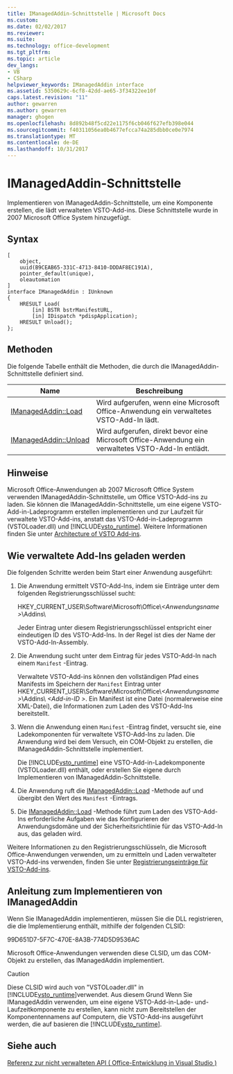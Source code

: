 ```yaml
---
title: IManagedAddin-Schnittstelle | Microsoft Docs
ms.custom: 
ms.date: 02/02/2017
ms.reviewer: 
ms.suite: 
ms.technology: office-development
ms.tgt_pltfrm: 
ms.topic: article
dev_langs:
- VB
- CSharp
helpviewer_keywords: IManagedAddin interface
ms.assetid: 5350629c-6cf8-42dd-ae65-3f34322ee10f
caps.latest.revision: "11"
author: gewarren
ms.author: gewarren
manager: ghogen
ms.openlocfilehash: 8d892b48f5cd22e1175f6cb046f627efb398e044
ms.sourcegitcommit: f40311056ea0b4677efcca74a285dbb0ce0e7974
ms.translationtype: MT
ms.contentlocale: de-DE
ms.lasthandoff: 10/31/2017
---
```

# <a name="imanagedaddin-interface"></a>IManagedAddin-Schnittstelle
  Implementieren von IManagedAddin-Schnittstelle, um eine Komponente erstellen, die lädt verwalteten VSTO-Add-ins. Diese Schnittstelle wurde in 2007 Microsoft Office System hinzugefügt.  
  
## <a name="syntax"></a>Syntax  
  
```  
[  
    object,  
    uuid(B9CEAB65-331C-4713-8410-DDDAF8EC191A),  
    pointer_default(unique),  
    oleautomation  
]  
interface IManagedAddin : IUnknown  
{  
    HRESULT Load(  
        [in] BSTR bstrManifestURL,   
        [in] IDispatch *pdispApplication);  
    HRESULT Unload();  
};  
```  
  
## <a name="methods"></a>Methoden  
 Die folgende Tabelle enthält die Methoden, die durch die IManagedAddin-Schnittstelle definiert sind.  
  
|Name|Beschreibung|  
|----------|-----------------|  
|[IManagedAddin::Load](../vsto/imanagedaddin-load.md)|Wird aufgerufen, wenn eine Microsoft Office-Anwendung ein verwaltetes VSTO-Add-In lädt.|  
|[IManagedAddin::Unload](../vsto/imanagedaddin-unload.md)|Wird aufgerufen, direkt bevor eine Microsoft Office-Anwendung ein verwaltetes VSTO-Add-In entlädt.|  
  
## <a name="remarks"></a>Hinweise  
 Microsoft Office-Anwendungen ab 2007 Microsoft Office System verwenden IManagedAddin-Schnittstelle, um Office VSTO-Add-ins zu laden. Sie können die IManagedAddin-Schnittstelle, um eine eigene VSTO-Add-in-Ladeprogramm erstellen implementieren und zur Laufzeit für verwaltete VSTO-Add-ins, anstatt das VSTO-Add-in-Ladeprogramm (VSTOLoader.dll) und [!INCLUDE[vsto_runtime](../vsto/includes/vsto-runtime-md.md)]. Weitere Informationen finden Sie unter [Architecture of VSTO Add-ins](../vsto/architecture-of-vsto-add-ins.md).  
  
## <a name="how-managed-add-ins-are-loaded"></a>Wie verwaltete Add-Ins geladen werden  
 Die folgenden Schritte werden beim Start einer Anwendung ausgeführt:  
  
1.  Die Anwendung ermittelt VSTO-Add-Ins, indem sie Einträge unter dem folgenden Registrierungsschlüssel sucht:  
  
     HKEY_CURRENT_USER\Software\Microsoft\Office\\*\<Anwendungsname >*\Addins\  
  
     Jeder Eintrag unter diesem Registrierungsschlüssel entspricht einer eindeutigen ID des VSTO-Add-Ins. In der Regel ist dies der Name der VSTO-Add-In-Assembly.  
  
2.  Die Anwendung sucht unter dem Eintrag für jedes VSTO-Add-In nach einem `Manifest` -Eintrag.  
  
     Verwaltete VSTO-Add-ins können den vollständigen Pfad eines Manifests im Speichern der `Manifest` Eintrag unter HKEY_CURRENT_USER\Software\Microsoft\Office\\*\<Anwendungsname >*\Addins\\  *\<Add-in-ID >*. Ein Manifest ist eine Datei (normalerweise eine XML-Datei), die Informationen zum Laden des VSTO-Add-Ins bereitstellt.  
  
3.  Wenn die Anwendung einen `Manifest` -Eintrag findet, versucht sie, eine Ladekomponenten für verwaltete VSTO-Add-Ins zu laden. Die Anwendung wird bei dem Versuch, ein COM-Objekt zu erstellen, die IManagedAddin-Schnittstelle implementiert.  
  
     Die [!INCLUDE[vsto_runtime](../vsto/includes/vsto-runtime-md.md)] eine VSTO-Add-in-Ladekomponente (VSTOLoader.dll) enthält, oder erstellen Sie eigene durch Implementieren von IManagedAddin-Schnittstelle.  
  
4.  Die Anwendung ruft die [IManagedAddin::Load](../vsto/imanagedaddin-load.md) -Methode auf und übergibt den Wert des `Manifest` -Eintrags.  
  
5.  Die [IManagedAddin::Load](../vsto/imanagedaddin-load.md) -Methode führt zum Laden des VSTO-Add-Ins erforderliche Aufgaben wie das Konfigurieren der Anwendungsdomäne und der Sicherheitsrichtlinie für das VSTO-Add-In aus, das geladen wird.  
  
 Weitere Informationen zu den Registrierungsschlüsseln, die Microsoft Office-Anwendungen verwenden, um zu ermitteln und Laden verwalteter VSTO-Add-ins verwenden, finden Sie unter [Registrierungseinträge für VSTO-Add-ins](../vsto/registry-entries-for-vsto-add-ins.md).  
  
## <a name="guidance-for-implementing-imanagedaddin"></a>Anleitung zum Implementieren von IManagedAddin  
 Wenn Sie IManagedAddin implementieren, müssen Sie die DLL registrieren, die die Implementierung enthält, mithilfe der folgenden CLSID:  
  
 99D651D7-5F7C-470E-8A3B-774D5D9536AC  
  
 Microsoft Office-Anwendungen verwenden diese CLSID, um das COM-Objekt zu erstellen, das IManagedAddin implementiert.  
  
> [!CAUTION]  
>  Diese CLSID wird auch von "VSTOLoader.dll" in [!INCLUDE[vsto_runtime](../vsto/includes/vsto-runtime-md.md)]verwendet. Aus diesem Grund Wenn Sie IManagedAddin verwenden, um eine eigene VSTO-Add-in-Lade- und-Laufzeitkomponente zu erstellen, kann nicht zum Bereitstellen der Komponentennamens auf Computern, die VSTO-Add-ins ausgeführt werden, die auf basieren die [!INCLUDE[vsto_runtime](../vsto/includes/vsto-runtime-md.md)].  
  
## <a name="see-also"></a>Siehe auch  
 [Referenz zur nicht verwalteten API &#40; Office-Entwicklung in Visual Studio &#41;](../vsto/unmanaged-api-reference-office-development-in-visual-studio.md)  
  
  